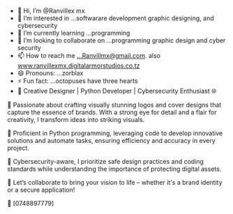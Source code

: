 - 👋 Hi, I’m @Ranvillex mx
- 👀 I’m interested in ...softwarare development graphic designing, and cybersecurity
- 🌱 I’m currently learning ...programming
- 💞️ I’m looking to collaborate on ...programming graphic design and cyber security
- 📫 How to reach me ...Ranvillmx@gmail.com. also www.ranvillexmx.digitalarmorstudios.co.tz
- 😄 Pronouns: ...zorblax
- ⚡ Fun fact: ...octopuses have three hearts
- 🌟 Creative Designer | Python Developer | Cybersecurity Enthusiast 🌐

🔹 Passionate about crafting visually stunning logos and cover designs that capture the essence of brands. With a strong eye for detail and a flair for creativity, I transform ideas into striking visuals.

🔹 Proficient in Python programming, leveraging code to develop innovative solutions and automate tasks, ensuring efficiency and accuracy in every project.

🔹 Cybersecurity-aware, I prioritize safe design practices and coding standards while understanding the importance of protecting digital assets.

💼 Let’s collaborate to bring your vision to life – whether it's a brand identity or a secure application! 

📩 [0748897779]
